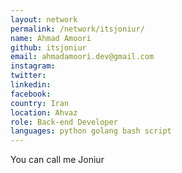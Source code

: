 ```yaml
---
layout: network
permalink: /network/itsjoniur/
name: Ahmad Amoori
github: itsjoniur
email: ahmadamoori.dev@gmail.com
instagram:
twitter:
linkedin:
facebook:
country: Iran
location: Ahvaz
role: Back-end Developer
languages: python golang bash script
---
```


You can call me Joniur
